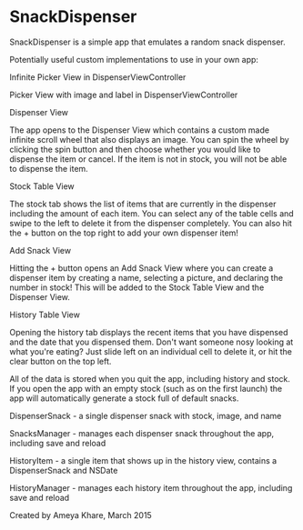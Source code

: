 # SnackDispenser
SnackDispenser is a simple app that emulates a random snack dispenser.


Potentially useful custom implementations to use in your own app:

Infinite Picker View in DispenserViewController
    
Picker View with image and label in DispenserViewController



Dispenser View

The app opens to the Dispenser View which contains a custom made infinite scroll wheel that also displays an image. You can spin the wheel by clicking the spin button and then choose whether you would like to dispense the item or cancel. If the item is not in stock, you will not be able to dispense the item.

Stock Table View

The stock tab shows the list of items that are currently in the dispenser including the amount of each item. You can select any of the table cells and swipe to the left to delete it from the dispenser completely. You can also hit the + button on the top right to add your own dispenser item!

Add Snack View

Hitting the + button opens an Add Snack View where you can create a dispenser item by creating a name, selecting a picture, and declaring the number in stock! This will be added to the Stock Table View and the Dispenser View.

History Table View

Opening the history tab displays the recent items that you have dispensed and the date that you dispensed them. Don't want someone nosy looking at what you're eating? Just slide left on an individual cell to delete it, or hit the clear button on the top left.

All of the data is stored when you quit the app, including history and stock. If you open the app with an empty stock (such as on the first launch) the app will automatically generate a stock full of default snacks.



DispenserSnack - a single dispenser snack with stock, image, and name

SnacksManager - manages each dispenser snack throughout the app, including save and reload

HistoryItem - a single item that shows up in the history view, contains a DispenserSnack and NSDate

HistoryManager - manages each history item throughout the app, including save and reload



Created by Ameya Khare, March 2015
